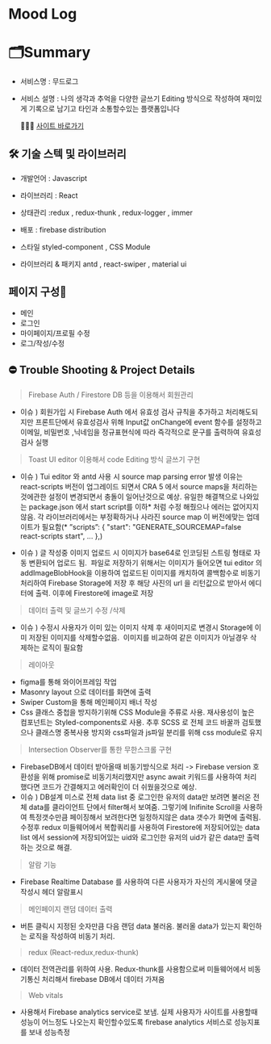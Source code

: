 # Mood Log


# 🗂Summary
* 서비스명 : 무드로그 
* 서비스 설명 : 나의 생각과 추억을 다양한 글쓰기 Editing 방식으로 작성하여 재미있게 기록으로 남기고 타인과 소통할수있는 플랫폼입니다

  💁🏻‍♀️ [사이트 바로가기](https://mlog-e2391.web.app)



## 🛠 기술 스텍 및 라이브러리

- 개발언어 : Javascript
- 라이브러리 : React
- 상태관리 :redux , redux-thunk , redux-logger , immer

- 배포 : firebase distribution

- 스타일
styled-component ,
CSS Module

- 라이브러리 & 패키지
antd , 
react-swiper , 
material ui 




## 페이지 구성📖

- 메인
- 로그인
- 마이페이지/프로필 수정
- 로그/작성/수정

## ⛔️ Trouble Shooting & Project Details


> Firebase Auth / Firestore DB 등을 이용해서 회원관리
- 이슈 ) 회원가입 시 Firebase Auth 에서 유효성 검사 규칙을 추가하고 처리해도되지만 프론트단에서 유효성검사 위해 Input값 onChange에 event 함수를 설정하고 이메일, 비밀번호 ,닉네임을 정규표현식에 따라 즉각적으로 문구를 출력하여 유효성검사 실행

> Toast UI editor 이용해서 code Editing 방식 글쓰기 구현
- 이슈 ) Tui editor 와 antd 사용 시 source map parsing error 발생 이유는 react-scripts 버전이 업그레이드 되면서 CRA 5 에서 source maps을 처리하는것에관한 설정이 변경되면서 충돌이 일어난것으로 예상. 유일한 해결책으로 나와있는 package.json 에서 start script를 이하* 처럼 수정 해줬으나 에러는 없어지지 않음. 각 라이브러리에서는 부정확하거나 사라진 source map 이 버전에맞는 업데이트가 필요함(* ”scripts”: { "start": "GENERATE_SOURCEMAP=false react-scripts start", ... },)

- 이슈 ) 글 작성중 이미지 업로드 시 이미지가 base64로 인코딩된 스트링 형태로 자동 변환되어 업로드 됨.  파일로 저장하기 위해서는 이미지가 들어오면 tui editor 의 addImageBlobHook을 이용하여 업로드된 이미지를 캐치하여 콜백함수로 비동기처리하여 Firebase Storage에 저장 후 해당 사진의 url 을 리턴값으로 받아서 에디터에 출력. 이후에 Firestore에 image로 저장 

> 데이터 출력 및 글쓰기 수정 /삭제
- 이슈 ) 수정시 사용자가 이미 있는 이미지 삭제 후 새이미지로 변경시 Storage에 이미 저장된 이미지를 삭제할수없음.  이미지를 비교하여 같은 이미지가 아닐경우 삭제하는 로직이 필요함

> 레이아웃 
- figma를 통해 와이어프레임 작업
- Masonry layout 으로 데이터를 화면에 출력
- Swiper Custom을 통해 메인페이지 배너 작성
- Css 클래스 중첩을 방지하기위해 CSS Module을 주류로 사용. 재사용성이 높은 컴포넌트는 Styled-components로 사용. 추후 SCSS 로 전체 코드 바꿀까 검토했으나 클래스명 중복사용 방지와 css파일과 js파일 분리를 위해 css module로 유지

> Intersection Observer를 통한 무한스크롤 구현
- FirebaseDB에서 데이터 받아올때 비동기방식으로 처리 -> Firebase version 호환성을 위해 promise로 비동기처리했지만 async await 키워드를 사용하여 처리했다면 코드가 간결해지고 에러확인이 더 쉬웠을것으로 예상.
- 이슈 ) DB설계 미스로 전체 data list 중 로그인한 유저의 data만 보려면 불러온 전체 data를 클라이언트 단에서 filter해서 보여줌. 그렇기에 Inifinite Scroll을 사용하여 특정갯수만큼 페이징해서 보려한다면 일정하지않은 data 갯수가 화면에 출력됨. 수정후 redux 미들웨어에서 복합쿼리를 사용하여 Firestore에 저장되어있는 data list 에서 session에 저장되어있는 uid와 로그인한 유저의 uid가 같은 data만 출력하는 것으로 해결.

> 알람 기능 
- Firebase Realtime Database 를 사용하여 다른 사용자가 자신의 게시물에 댓글 작성시 헤더 알람표시

> 메인페이지 랜덤 데이터 출력 
- 버튼 클릭시 지정된 숫자만큼 다음 랜덤 data 불러옴. 불러올 data가 있는지 확인하는 로직을 작성하여 비동기 처리.

> redux (React-redux,redux-thunk) 
- 데이터 전역관리를 위하여 사용. Redux-thunk를 사용함으로써 미들웨어에서 비동기통신 처리해서 firebase DB에서 데이터 가져옴

> Web vitals
- 사용해서 Firebase analytics service로 보냄. 실제 사용자가 사이트를 사용할때 성능이 어느정도 나오는지 확인할수있도록 firebase analytics 서비스로 성능지표를 보내 성능측정


